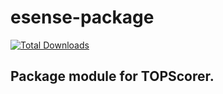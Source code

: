 # esense-package

[![Total Downloads](https://img.shields.io/packagist/dt/esense/package.svg?style=flat-square)](https://packagist.org/packages/esense/package)

## Package module for TOPScorer.